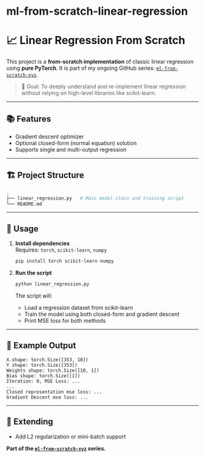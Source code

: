 # ml-from-scratch-linear-regression
# 📈 Linear Regression From Scratch

This project is a **from-scratch implementation** of classic linear regression using **pure PyTorch**. It is part of my ongoing GitHub series: [`ml-from-scratch-xyz`](https://github.com/amansahu278?tab=repositories&q=ml-from-scratch).

> 🎯 Goal: To deeply understand and re-implement linear regression without relying on high-level libraries like scikit-learn.

---

## 📚 Features

- Gradient descent optimizer
- Optional closed-form (normal equation) solution
- Supports single and multi-output regression

---

## 🏗️ Project Structure

```bash
.
├── linear_regression.py   # Main model class and training script
└── README.md
```

---

## 🚀 Usage

1. **Install dependencies**  
   Requires: `torch`, `scikit-learn`, `numpy`

   ```bash
   pip install torch scikit-learn numpy
   ```

2. **Run the script**

   ```bash
   python linear_regression.py
   ```

   The script will:
   - Load a regression dataset from scikit-learn
   - Train the model using both closed-form and gradient descent
   - Print MSE loss for both methods

---

## 📝 Example Output

```
X.shape: torch.Size([353, 10])
Y shape: torch.Size([353])
Weights shape: torch.Size([10, 1])
Bias shape: torch.Size([1])
Iteration: 0, MSE Loss: ...
...
Closed representation mse loss: ...
Gradient Descent mse loss: ...
```

---

## 🧩 Extending

- Add L2 regularization or mini-batch support

**Part of the [`ml-from-scratch-xyz`](https://github.com/amansahu278?tab=repositories&q=ml-from-scratch) series.**